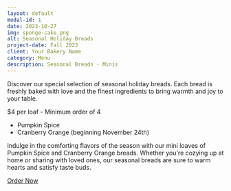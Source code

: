 ```yaml
---
layout: default
modal-id: 1
date: 2023-10-27
img: sponge-cake.png
alt: Seasonal Holiday Breads
project-date: Fall 2023
client: Your Bakery Name
category: Menu
description: Seasonal Breads - Minis
---
```


Discover our special selection of seasonal holiday breads. Each bread is freshly baked with love and the finest ingredients to bring warmth and joy to your table.

$4 per loaf - Minimum order of 4
- Pumpkin Spice
- Cranberry Orange (beginning November 24th)

Indulge in the comforting flavors of the season with our mini loaves of Pumpkin Spice and Cranberry Orange breads. Whether you're cozying up at home or sharing with loved ones, our seasonal breads are sure to warm hearts and satisfy taste buds.

[Order Now](#) <!-- Replace '#' with the link to your ordering page -->
